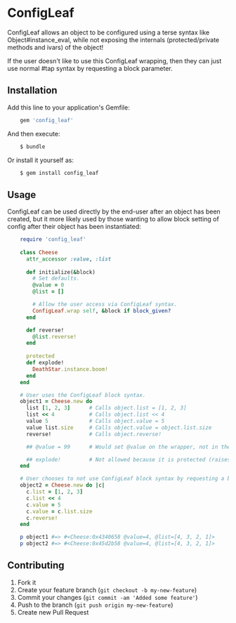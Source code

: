 ConfigLeaf
==========

ConfigLeaf allows an object to be configured using a terse syntax
like Object#instance_eval, while not exposing the internals 
(protected/private methods and ivars) of the object!

If the user doesn't like to use this ConfigLeaf wrapping, then they
can just use normal #tap syntax by requesting a block parameter.

Installation
------------

Add this line to your application's Gemfile:
```ruby
    gem 'config_leaf'
```

And then execute:
```bash
    $ bundle
```

Or install it yourself as:
```bash
    $ gem install config_leaf
```

Usage
-----

ConfigLeaf can be used directly by the end-user after an object has been created,
but it more likely used by those wanting to allow block setting of config after
their object has been instantiated:

```ruby
    require 'config_leaf'
    
    class Cheese
      attr_accessor :value, :list
      
      def initialize(&block)
        # Set defaults.
        @value = 0
        @list = []

        # Allow the user access via ConfigLeaf syntax.
        ConfigLeaf.wrap self, &block if block_given?
      end

      def reverse!
        @list.reverse!
      end
      
      protected
      def explode!
        DeathStar.instance.boom!
      end
    end

    # User uses the ConfigLeaf block syntax.
    object1 = Cheese.new do
      list [1, 2, 3]      # Calls object.list = [1, 2, 3]
      list << 4           # Calls object.list << 4
      value 5             # Calls object.value = 5
      value list.size     # Calls object.value = object.list.size
      reverse!            # Calls object.reverse!

      ## @value = 99      # Would set @value on the wrapper, not in the wrapped object, so raises an exception.

      ## explode!         # Not allowed because it is protected (raises an exception).
    end

    # User chooses to not use ConfigLeaf block syntax by requesting a block parameter.
    object2 = Cheese.new do |c|
      c.list = [1, 2, 3]
      c.list << 4
      c.value = 5
      c.value = c.list.size
      c.reverse!
    end

    p object1 #=> #<Cheese:0x4340658 @value=4, @list=[4, 3, 2, 1]>
    p object2 #=> #<Cheese:0x45d2b58 @value=4, @list=[4, 3, 2, 1]>
```

Contributing
------------

1. Fork it
2. Create your feature branch (`git checkout -b my-new-feature`)
3. Commit your changes (`git commit -am 'Added some feature'`)
4. Push to the branch (`git push origin my-new-feature`)
5. Create new Pull Request
